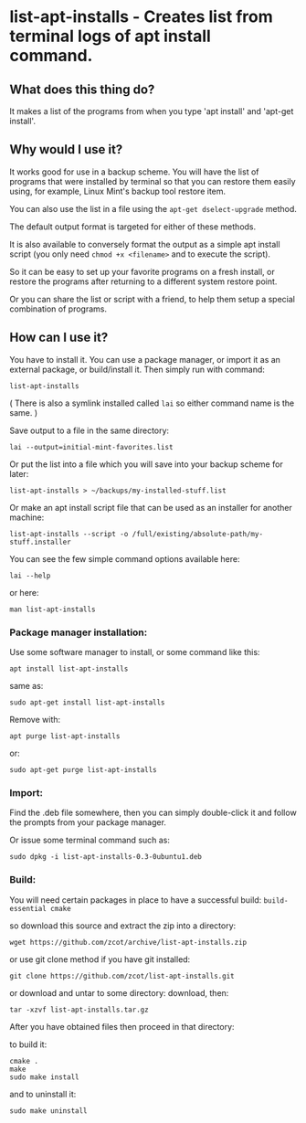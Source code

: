 # list-apt-installs - Creates list from terminal logs of apt install command.


## What does this thing do?
It makes a list of the programs from when you type 'apt install' and 'apt-get install'.

## Why would I use it?
It works good for use in a backup scheme. You will have the list of programs that were installed by terminal so that you can restore them easily using, for example, Linux Mint's backup tool restore item.

You can also use the list in a file using the `apt-get dselect-upgrade` method.

The default output format is targeted for either of these methods.

It is also available to conversely format the output as a simple apt install script (you only need `chmod +x <filename>` and to execute the script).

So it can be easy to set up your favorite programs on a fresh install, or restore the programs after returning to a different system restore point.

Or you can share the list or script with a friend, to help them setup a special combination of programs.


## How can I use it?
You have to install it. You can use a package manager, or import it as an external package, or build/install it. Then simply run with command:
```
list-apt-installs
```
( There is also a symlink installed called `lai` so either command name is the same. )

Save output to a file in the same directory:
```
lai --output=initial-mint-favorites.list
```

Or put the list into a file which you will save into your backup scheme for later:
```
list-apt-installs > ~/backups/my-installed-stuff.list
```

Or make an apt install script file that can be used as an installer for another machine:
```
list-apt-installs --script -o /full/existing/absolute-path/my-stuff.installer
```

You can see the few simple command options available here:
```
lai --help
```
or here:
```
man list-apt-installs
```



### Package manager installation:

Use some software manager to install, or some command like this:
```
apt install list-apt-installs
```
same as:
```
sudo apt-get install list-apt-installs
```

Remove with:
```
apt purge list-apt-installs
```
or:
```
sudo apt-get purge list-apt-installs
```


### Import:

Find the .deb file somewhere, then you can simply double-click it and follow the prompts from your package manager.

Or issue some terminal command such as:
```
sudo dpkg -i list-apt-installs-0.3-0ubuntu1.deb
```


### Build:

You will need certain packages in place to have a successful build: `build-essential cmake`

so download this source and extract the zip into a directory:
```
wget https://github.com/zcot/archive/list-apt-installs.zip
```
or use git clone method if you have git installed:
```
git clone https://github.com/zcot/list-apt-installs.git
```
or download and untar to some directory:
download, then:
```
tar -xzvf list-apt-installs.tar.gz
```

After you have obtained files then proceed in that directory:

to build it:
```
cmake .
make
sudo make install
```
and to uninstall it:
```
sudo make uninstall
```


